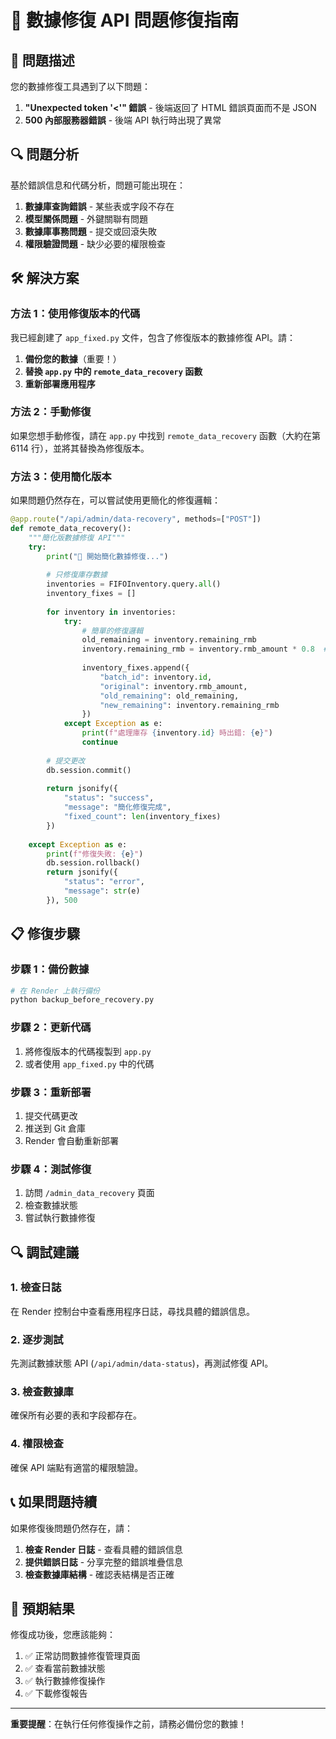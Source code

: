 # 🔧 數據修復 API 問題修復指南

## 🚨 問題描述

您的數據修復工具遇到了以下問題：
1. **"Unexpected token '<'" 錯誤** - 後端返回了 HTML 錯誤頁面而不是 JSON
2. **500 內部服務器錯誤** - 後端 API 執行時出現了異常

## 🔍 問題分析

基於錯誤信息和代碼分析，問題可能出現在：

1. **數據庫查詢錯誤** - 某些表或字段不存在
2. **模型關係問題** - 外鍵關聯有問題
3. **數據庫事務問題** - 提交或回滾失敗
4. **權限驗證問題** - 缺少必要的權限檢查

## 🛠️ 解決方案

### 方法 1：使用修復版本的代碼

我已經創建了 `app_fixed.py` 文件，包含了修復版本的數據修復 API。請：

1. **備份您的數據**（重要！）
2. **替換 `app.py` 中的 `remote_data_recovery` 函數**
3. **重新部署應用程序**

### 方法 2：手動修復

如果您想手動修復，請在 `app.py` 中找到 `remote_data_recovery` 函數（大約在第 6114 行），並將其替換為修復版本。

### 方法 3：使用簡化版本

如果問題仍然存在，可以嘗試使用更簡化的修復邏輯：

```python
@app.route("/api/admin/data-recovery", methods=["POST"])
def remote_data_recovery():
    """簡化版數據修復 API"""
    try:
        print("🔧 開始簡化數據修復...")
        
        # 只修復庫存數據
        inventories = FIFOInventory.query.all()
        inventory_fixes = []
        
        for inventory in inventories:
            try:
                # 簡單的修復邏輯
                old_remaining = inventory.remaining_rmb
                inventory.remaining_rmb = inventory.rmb_amount * 0.8  # 示例：設置為原始數量的 80%
                
                inventory_fixes.append({
                    "batch_id": inventory.id,
                    "original": inventory.rmb_amount,
                    "old_remaining": old_remaining,
                    "new_remaining": inventory.remaining_rmb
                })
            except Exception as e:
                print(f"處理庫存 {inventory.id} 時出錯: {e}")
                continue
        
        # 提交更改
        db.session.commit()
        
        return jsonify({
            "status": "success",
            "message": "簡化修復完成",
            "fixed_count": len(inventory_fixes)
        })
        
    except Exception as e:
        print(f"修復失敗: {e}")
        db.session.rollback()
        return jsonify({
            "status": "error",
            "message": str(e)
        }), 500
```

## 📋 修復步驟

### 步驟 1：備份數據
```bash
# 在 Render 上執行備份
python backup_before_recovery.py
```

### 步驟 2：更新代碼
1. 將修復版本的代碼複製到 `app.py`
2. 或者使用 `app_fixed.py` 中的代碼

### 步驟 3：重新部署
1. 提交代碼更改
2. 推送到 Git 倉庫
3. Render 會自動重新部署

### 步驟 4：測試修復
1. 訪問 `/admin_data_recovery` 頁面
2. 檢查數據狀態
3. 嘗試執行數據修復

## 🔍 調試建議

### 1. 檢查日誌
在 Render 控制台中查看應用程序日誌，尋找具體的錯誤信息。

### 2. 逐步測試
先測試數據狀態 API (`/api/admin/data-status`)，再測試修復 API。

### 3. 檢查數據庫
確保所有必要的表和字段都存在。

### 4. 權限檢查
確保 API 端點有適當的權限驗證。

## 📞 如果問題持續

如果修復後問題仍然存在，請：

1. **檢查 Render 日誌** - 查看具體的錯誤信息
2. **提供錯誤日誌** - 分享完整的錯誤堆疊信息
3. **檢查數據庫結構** - 確認表結構是否正確

## 🎯 預期結果

修復成功後，您應該能夠：

1. ✅ 正常訪問數據修復管理頁面
2. ✅ 查看當前數據狀態
3. ✅ 執行數據修復操作
4. ✅ 下載修復報告

---

**重要提醒**：在執行任何修復操作之前，請務必備份您的數據！

